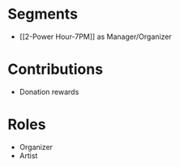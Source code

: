 # Segments
- [[2-Power Hour-7PM]] as Manager/Organizer
# Contributions
- Donation rewards
# Roles
- Organizer
- Artist
